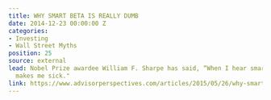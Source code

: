 ```yaml
---
title: WHY SMART BETA IS REALLY DUMB
date: 2014-12-23 00:00:00 Z
categories:
- Investing
- Wall Street Myths
position: 25
source: external
lead: Nobel Prize awardee William F. Sharpe has said, “When I hear smart beta, it
  makes me sick."
link: https://www.advisorperspectives.com/articles/2015/05/26/why-smart-beta-is-really-dumb
---
```


